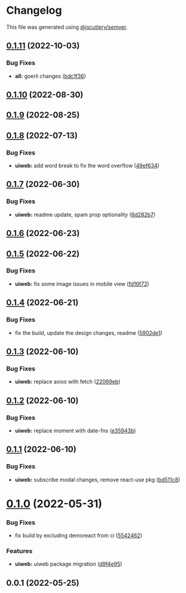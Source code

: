 # Changelog

This file was generated using [@jscutlery/semver](https://github.com/jscutlery/semver).

## [0.1.11](https://github.com/ethereum-push-notification-service/push-sdk/compare/uiweb-0.1.10...uiweb-0.1.11) (2022-10-03)


### Bug Fixes

* **all:** goerli changes ([bdc1f36](https://github.com/ethereum-push-notification-service/push-sdk/commit/bdc1f361ce3d07ed2c75463e6ff037e98edb45f5))



## [0.1.10](https://github.com/ethereum-push-notification-service/epns-sdk/compare/uiweb-0.1.9...uiweb-0.1.10) (2022-08-30)



## [0.1.9](https://github.com/ethereum-push-notification-service/epns-sdk/compare/uiweb-0.1.8...uiweb-0.1.9) (2022-08-25)



## [0.1.8](https://github.com/ethereum-push-notification-service/epns-sdk/compare/uiweb-0.1.7...uiweb-0.1.8) (2022-07-13)


### Bug Fixes

* **uiweb:** add word break to fix the word overflow ([49ef634](https://github.com/ethereum-push-notification-service/epns-sdk/commit/49ef6341e31009af742965de37618cbc26f28648))



## [0.1.7](https://github.com/ethereum-push-notification-service/epns-sdk/compare/uiweb-0.1.6...uiweb-0.1.7) (2022-06-30)


### Bug Fixes

* **uiweb:** readme update, spam prop optionality ([6d282b7](https://github.com/ethereum-push-notification-service/epns-sdk/commit/6d282b732441095dddea6c59b5304ad5ecb0a013))



## [0.1.6](https://github.com/ethereum-push-notification-service/epns-sdk/compare/uiweb-0.1.5...uiweb-0.1.6) (2022-06-23)



## [0.1.5](https://github.com/ethereum-push-notification-service/epns-sdk/compare/uiweb-0.1.4...uiweb-0.1.5) (2022-06-22)


### Bug Fixes

* **uiweb:** fix some image issues in mobile view ([fd16f72](https://github.com/ethereum-push-notification-service/epns-sdk/commit/fd16f721cc473f906dc01b7a8e6620b754be668e))



## [0.1.4](https://github.com/ethereum-push-notification-service/epns-sdk/compare/uiweb-0.1.3...uiweb-0.1.4) (2022-06-21)


### Bug Fixes

* fix the build, update the design changes, readme ([5902de1](https://github.com/ethereum-push-notification-service/epns-sdk/commit/5902de19ff981755bb777b59e6e7a16b4df2b278))



## [0.1.3](https://github.com/ethereum-push-notification-service/epns-sdk/compare/uiweb-0.1.2...uiweb-0.1.3) (2022-06-10)


### Bug Fixes

* **uiweb:** replace axios with fetch ([22069eb](https://github.com/ethereum-push-notification-service/epns-sdk/commit/22069eb2c24ecb0aec3e9467633538224cd87492))



## [0.1.2](https://github.com/ethereum-push-notification-service/epns-sdk/compare/uiweb-0.1.1...uiweb-0.1.2) (2022-06-10)


### Bug Fixes

* **uiweb:** replace moment with date-fns ([e35943b](https://github.com/ethereum-push-notification-service/epns-sdk/commit/e35943b91debaefbba22c840c9e26910dc10077d))



## [0.1.1](https://github.com/ethereum-push-notification-service/epns-sdk/compare/uiweb-0.1.0...uiweb-0.1.1) (2022-06-10)


### Bug Fixes

* **uiweb:** subscribe modal changes, remove react-use pkg ([bd511c8](https://github.com/ethereum-push-notification-service/epns-sdk/commit/bd511c89850bc331561a7c2958a94703f88e7065))



# [0.1.0](https://github.com/ethereum-push-notification-service/epns-sdk/compare/uiweb-0.0.1...uiweb-0.1.0) (2022-05-31)


### Bug Fixes

* fix build by excluding demoreact from ci ([5542462](https://github.com/ethereum-push-notification-service/epns-sdk/commit/5542462a103b1d1d81335e50ceaeed97e7770912))


### Features

* **uiweb:** uiweb package migration ([d9f4e95](https://github.com/ethereum-push-notification-service/epns-sdk/commit/d9f4e953cea2da1a622d0430fa1139cc0f405afe))



## 0.0.1 (2022-05-25)
